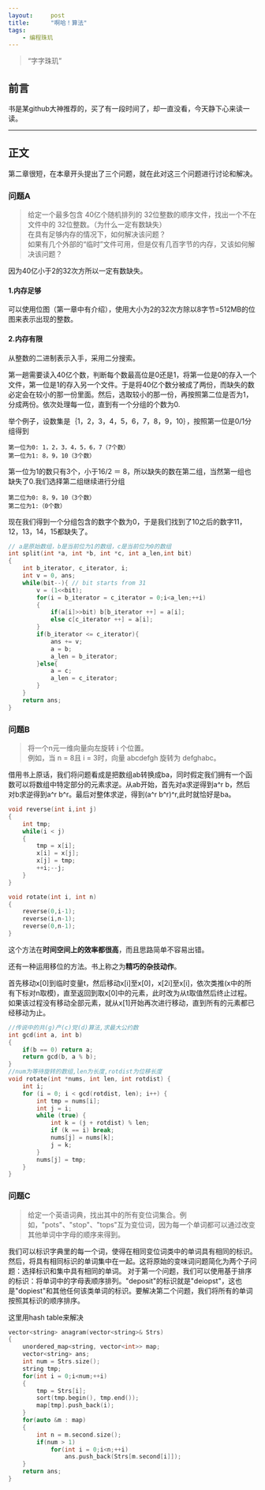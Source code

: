 ```yaml
---
layout:     post
title:      "啊哈！算法"
tags:
    - 编程珠玑
---
```


> “字字珠玑”


## 前言

书是某github大神推荐的，买了有一段时间了，却一直没看，今天静下心来读一读。


---

## 正文

第二章很短，在本章开头提出了三个问题，就在此对这三个问题进行讨论和解决。

### 问题A

> 给定一个最多包含 40亿个随机排列的 32位整数的顺序文件，找出一个不在文件中的 32位整数。（为什么一定有数缺失）<br>在具有足够内存的情况下，如何解决该问题？<br>如果有几个外部的“临时”文件可用，但是仅有几百字节的内存，又该如何解决该问题？

因为40亿小于2的32次方所以一定有数缺失。

#### 1.内存足够

可以使用位图（第一章中有介绍），使用大小为2的32次方除以8字节=512MB的位图来表示出现的整数。

#### 2.内存有限

从整数的二进制表示入手，采用二分搜索。

第一趟需要读入40亿个数，判断每个数最高位是0还是1，将第一位是0的存入一个文件，第一位是1的存入另一个文件。于是将40亿个数分被成了两份，而缺失的数必定会在较小的那一份里面。然后，选取较小的那一份，再按照第二位是否为1，分成两份。依次处理每一位，直到有一个分组的个数为0.

举个例子，设数集是｛1，2，3，4，5，6，7，8，9，10｝，按照第一位是0/1分组得到

    第一位为0: 1，2，3，4，5，6，7（7个数）
	第一位为1: 8，9，10（3个数）

第一位为1的数只有3个，小于16/2 ＝ 8，所以缺失的数在第二组，当然第一组也缺失了0.我们选择第二组继续进行分组

    第二位为0: 8，9，10（3个数）
	第二位为1:（0个数）

现在我们得到一个分组包含的数字个数为0，于是我们找到了10之后的数字11，12，13，14，15都缺失了。

``` c++
// a是原始数组，b是当前位为1的数组，c是当前位为0的数组
int split(int *a, int *b, int *c, int a_len,int bit)
{
	int b_iterator, c_iterator, i;
	int v = 0, ans;
	while(bit--){ // bit starts from 31
		v = (1<<bit);
		for(i = b_iterator = c_iterator = 0;i<a_len;++i)
		{
			if(a[i]>>bit) b[b_iterator ++] = a[i];
			else c[c_iterator ++] = a[i];
		}
		if(b_iterator <= c_iterator){
			ans += v;
			a = b;
			a_len = b_iterator;
		}else{
			a = c;
			a_len = c_iterator;
		}
	}
	return ans;
}
```

### 问题B

>将一个n元一维向量向左旋转 i 个位置。<br>例如，当 n = 8且 i = 3时，向量 abcdefgh 旋转为 defghabc。

借用书上原话，我们将问题看成是把数组ab转换成ba，同时假定我们拥有一个函数可以将数组中特定部分的元素求逆。从ab开始，首先对a求逆得到a^r b，然后对b求逆得到a^r b^r。最后对整体求逆，得到(a^r b^r)^r,此时就恰好是ba。


``` c++
void reverse(int i,int j)
{
	int tmp;
	while(i < j)
	{
		tmp = x[i];
		x[i] = x[j];
		x[j] = tmp;
		++i;--j;
	}
}

void rotate(int i, int n)
{
	reverse(0,i-1);
	reverse(i,n-1);
	reverse(0,n-1);
}
```
这个方法在**时间空间上的效率都很高**，而且思路简单不容易出错。

还有一种运用移位的方法。书上称之为**精巧的杂技动作**。

首先移动x[0]到临时变量t，然后移动x[i]至x[0]，x[2i]至x[i]，依次类推(x中的所有下标对n取模)，直至返回到取x[0]中的元素，此时改为从t取值然后终止过程。如果该过程没有移动全部元素，就从x[1]开始再次进行移动，直到所有的元素都已经移动为止。

``` c++
//传说中的共(g)产(c)党(d)算法,求最大公约数
int gcd(int a, int b)
{
    if(b == 0) return a;
    return gcd(b, a % b);
}
//num为等待旋转的数组,len为长度,rotdist为位移长度
void rotate(int *nums, int len, int rotdist) {
    int i;
    for (i = 0; i < gcd(rotdist, len); i++) {
        int tmp = nums[i];
        int j = i;
        while (true) {
            int k = (j + rotdist) % len;
            if (k == i) break;
            nums[j] = nums[k];
            j = k;
        }
        nums[j] = tmp;
    }
}
```

### 问题C

>给定一个英语词典，找出其中的所有变位词集合。例如，"pots"、"stop"、"tops"互为变位词，因为每一个单词都可以通过改变其他单词中字母的顺序来得到。

我们可以标识字典里的每一个词，使得在相同变位词类中的单词具有相同的标识。然后，将具有相同标识的单词集中在一起。这将原始的变味词问题简化为两个子问题：选择标识和集中具有相同的单词。
对于第一个问题，我们可以使用基于排序的标识：将单词中的字母表顺序排列。"deposit"的标识就是"deiopst"，这也是"dopiest"和其他任何该类单词的标识。要解决第二个问题，我们将所有的单词按照其标识的顺序排序。

这里用hash table来解决

``` c++
vector<string> anagram(vector<string>& Strs)
{
	unordered_map<string, vector<int>> map;
	vector<string> ans;
	int num = Strs.size();
	string tmp;
	for(int i = 0;i<num;++i)
	{
		tmp = Strs[i];
		sort(tmp.begin(), tmp.end());
		map[tmp].push_back(i);
	}
	for(auto &m : map)
	{
		int n = m.second.size();
		if(num > 1)
			for(int i = 0;i<n;++i)
				ans.push_back(Strs[m.second[i]]);
	}
	return ans;
}

```

